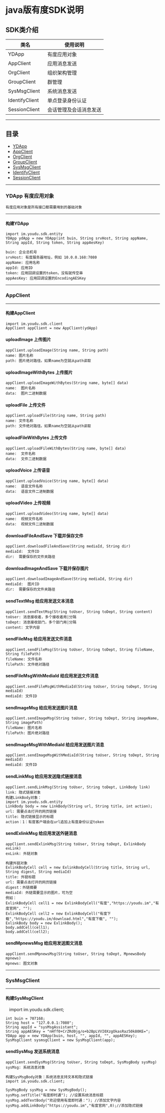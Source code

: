 java版有度SDK说明
====================
SDK类介绍
--------------------
|类名|使用说明|
| -------------  |-------------
| YDApp          | 有度应用对象   
| AppClient      | 应用消息发送      
| OrgClient      | 组织架构管理       
| GroupClient    | 群管理
| SysMsgClient   | 系统消息发送
| IdentifyClient | 单点登录身份认证
| SessionClient  | 会话管理及会话消息发送

***
## 目录
* [YDApp](#YDApp)
* [AppClient](#AppClient)
* [OrgClient](#OrgClient)
* [GroupClient](#GroupClient)
* [SysMsgClient](#SysMsgClient)
* [IdentifyClient](#IdentifyClient)
* [SessionClient](#SessionClient)
***

### YDApp 有度应用对象
    有度应用对象是所有接口都需要用到的基础对象

***
#### 构建YDApp
    import im.youdu.sdk.entity
    YDApp ydApp = new YDApp(int buin, String srvHost, String appName, String appId, String token, String appAesKey)
    
    buin: 企业总机号
    srvHost: 有度服务器地址，例如 10.0.0.168:7080
    appName: 应用名称
    appId: 应用ID
    token: 应用回调设置的token，没有就传空串
    appAesKey: 应用回调设置的EncodingAESKey
***



### AppClient
--------------------
#### 构建AppClient
    import im.youdu.sdk.client
    AppClient appClient = new AppClient(ydApp)
#### uploadImage  上传图片
    appClient.uploadImage(String name, String path)
    name: 图片名称
    path: 图片绝对路径。如果name为空就从path读取
#### uploadImageWithBytes  上传图片
    appClient.uploadImageWithBytes(String name, byte[] data)
    name:  图片名称
    data:  图片二进制数据

#### uploadFile  上传文件
    appClient.uploadFile(String name, String path)
    name: 文件名称
    path: 文件绝对路径。如果name为空就从path读取

#### uploadFileWithBytes  上传文件
    appClient.uploadFileWithBytes(String name, byte[] data)
    name:  文件名称
    data:  文件二进制数据

#### uploadVoice  上传语音
    appClient.uploadVoice(String name, byte[] data)
    name:  语音文件名称
    data:  语音文件二进制数据

#### uploadVideo  上传视频
    appClient.uploadVideo(String name, byte[] data)
    name:  视频文件名称
    data:  视频文件二进制数据

#### downloadFileAndSave  下载并保存文件
    appClient.downloadFileAndSave(String mediaId, String dir)
    mediaId:  文件ID
    dir:  需要保存的文件夹路径

#### downloadImageAndSave  下载并保存图片
    appClient.downloadImageAndSave(String mediaId, String dir)
    mediaId:  图片ID
    dir:  需要保存的文件夹路径

#### sendTextMsg  给应用发送文本消息
    appClient.sendTextMsg(String toUser, String toDept, String content)
    toUser: 消息接收者，多个接收者用|分隔
    toDept: 消息接收部门，多个部门用|分隔
    content: 文字内容

#### sendFileMsg  给应用发送文件消息
    appClient.sendFileMsg(String toUser, String toDept, String fileName, String filePath)
    fileName: 文件名称
    filePath: 文件绝对路径

#### sendFileMsgWithMediaId  给应用发送文件消息
    appClient.sendFileMsgWithMediaId(String toUser, String toDept, String mediaId)
    mediaId: 文件ID

#### sendImageMsg  给应用发送图片消息
    appClient.sendImageMsg(String toUser, String toDept, String imageName, String imagePath)
    fileName: 图片名称
    filePath: 图片绝对路径

#### sendImageMsgWithMediaId  给应用发送图片消息
    appClient.sendImageMsgWithMediaId(String toUser, String toDept, String mediaId)
    mediaId: 文件ID

#### sendLinkMsg  给应用发送隐式链接消息
    appClient.sendLinkMsg(String toUser, String toDept, LinkBody link)
    link: 隐式链接对象
    构建LinkBody对象：
    import im.youdu.sdk.entity
    LinkBody body = new LinkBody(String url, String title, int action);
    url: 需要点击打开的网页链接
    title: 隐式链接显示的标题
    action：1：有度客户端会在url追加上有度身份认证token

#### sendExlinkMsg  给应用发送外链消息
    appClient.sendExlinkMsg(String toUser, String toDept, ExlinkBody exLink)
    exLink: 外链对象
    
    构建外链对象
    ExlinkBodyCell cell = new ExlinkBodyCell(String title, String url, String digest, String mediaId)
    title: 外链标题
    url: 需要点击打开的网页链接
    digest：外链摘要
    mediaId: 外链需要显示的图片，可为空
    例如：
    ExlinkBodyCell cell1 = new ExlinkBodyCell("有度","https://youdu.im","有度官网", "");
    ExlinkBodyCell cell2 = new ExlinkBodyCell("有度下载","https://youdu.im/download.html","有度下载", "");
    ExlinkBody body = new ExlinkBody();
    body.addCell(cell1);
    body.addCell(cell2);

#### sendMpnewsMsg  给应用发送图文消息
    appClient.sendMpnewsMsg(String toUser, String toDept, MpnewsBody mpnews)
    mpnews: 图文对象
***

### SysMsgClient
--------------------
#### 构建SysMsgClient
    import im.youdu.sdk.client;
    
    int buin = 707168;
    String host = "127.0.0.1:7080";
    String appId = "sysMsgAssistant";
    String appAESKey = "nHff0+CrZRd0jg/o+b2BpLVVI0XzgOkasRaz50k80KE=";
    YDApp app = new YDApp(buin, host, "", appId, "", appAESKey);
    SysMsgClient sysmsgClient = new SysMsgClient(app);

#### sendSysMsg  发送系统消息
    appClient.sendSysMsg(String toUser, String toDept, SysMsgBody sysMsg)
    sysMsg: 系统消息对象
    
    构建SysMsgBody对象：系统消息支持文本和隐式链接
    import im.youdu.sdk.client;
    
    SysMsgBody sysMsg = new SysMsgBody();
    sysMsg.setTitle("有度即时通"); //设置系统消息标题
    sysMsg.addTextBody("欢迎使用有度即时通："); //添加文字内容
    sysMsg.addLinkBody("https://youdu.im","有度官网",0);//添加隐式链接
